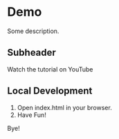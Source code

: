 # Demo

Some description.

## Subheader

Watch the tutorial on YouTube

## Local Development

1. Open index.html in your browser.
2. Have Fun! 

Bye!
